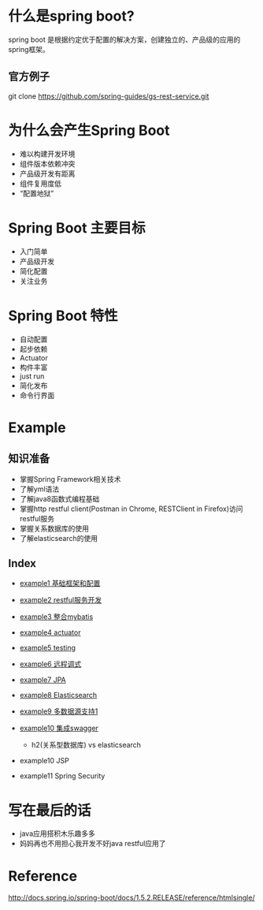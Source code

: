 # 什么是spring boot?
spring boot 是根据约定优于配置的解决方案，创建独立的、产品级的应用的spring框架。

## 官方例子
git clone https://github.com/spring-guides/gs-rest-service.git

# 为什么会产生Spring Boot
- 难以构建开发环境
- 组件版本依赖冲突
- 产品级开发有距离
- 组件复用度低
- “配置地狱”

# Spring Boot 主要目标
- 入门简单
- 产品级开发
- 简化配置
- 关注业务

# Spring Boot 特性
- 自动配置
- 起步依赖
- Actuator
- 构件丰富
- just run
- 简化发布
- 命令行界面

# Example
## 知识准备
- 掌握Spring Framework相关技术
- 了解yml语法
- 了解java8函数式编程基础
- 掌握http restful client(Postman in Chrome, RESTClient in Firefox)访问restful服务
- 掌握关系数据库的使用
- 了解elasticsearch的使用

## Index
- [example1 基础框架和配置](https://github.com/OracleGao/spring-boot/tree/master/example01)
- [example2 restful服务开发](https://github.com/OracleGao/spring-boot/tree/master/example02)
- [example3 整合mybatis](https://github.com/OracleGao/spring-boot/tree/master/example03)
- [example4 actuator](https://github.com/OracleGao/spring-boot/tree/master/example04)
- [example5 testing](https://github.com/OracleGao/spring-boot/tree/master/example05)
- [example6 远程调式](https://github.com/OracleGao/spring-boot/tree/master/example06)
- [example7 JPA](https://github.com/OracleGao/spring-boot/tree/master/example07)
- [example8 Elasticsearch](https://github.com/OracleGao/spring-boot/tree/master/example08)
- [example9 多数据源支持1](https://github.com/OracleGao/spring-boot/tree/master/example09)
- [example10 集成swagger ](https://github.com/OracleGao/spring-boot/tree/master/example10)

  * h2(关系型数据库) vs elasticsearch
- example10 JSP
- example11 Spring Security

# 写在最后的话
- java应用搭积木乐趣多多
- 妈妈再也不用担心我开发不好java restful应用了

# Reference
http://docs.spring.io/spring-boot/docs/1.5.2.RELEASE/reference/htmlsingle/